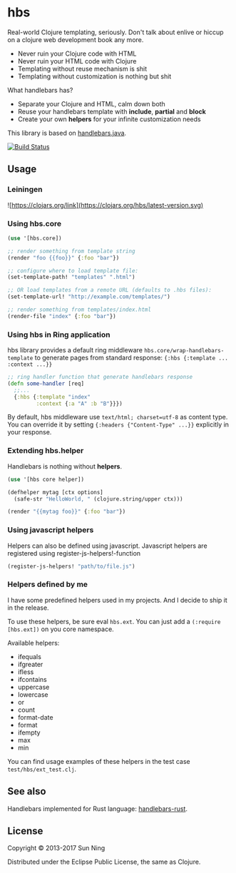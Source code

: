 # hbs

Real-world Clojure templating, seriously. Don't talk about enlive or
hiccup on a clojure web development book any more.

* Never ruin your Clojure code with HTML
* Never ruin your HTML code with Clojure
* Templating without reuse mechanism is shit
* Templating without customization is nothing but shit

What handlebars has?

* Separate your Clojure and HTML, calm down both
* Reuse your handlebars template with **include**, **partial** and **block**
* Create your own **helpers** for your infinite customization needs

This library is based on [handlebars.java](https://github.com/jknack/handlebars.java/).

[![Build Status](https://travis-ci.org/sunng87/hbs.svg?branch=master)](https://travis-ci.org/sunng87/hbs)

## Usage

### Leiningen

![https://clojars.org/link](https://clojars.org/hbs/latest-version.svg)

### Using hbs.core

```clojure
(use '[hbs.core])

;; render something from template string
(render "foo {{foo}}" {:foo "bar"})

;; configure where to load template file:
(set-template-path! "templates" ".html")

;; OR load templates from a remote URL (defaults to .hbs files):
(set-template-url! "http://example.com/templates/")

;; render something from templates/index.html
(render-file "index" {:foo "bar"})
```

### Using hbs in Ring application

hbs library provides a default ring middleware
`hbs.core/wrap-handlebars-template` to generate pages from standard
response: `{:hbs {:template ... :context ...}}`

```clojure
;; ring handler function that generate handlebars response
(defn some-handler [req]
  ;;...
  {:hbs {:template "index"
         :context {:a "A" :b "B"}}})
```

By default, hbs middleware use `text/html; charset=utf-8` as content
type. You can override it by setting `{:headers {"Content-Type" ...}}`
explicitly in your response.

### Extending hbs.helper

Handlebars is nothing without **helpers**.

```clojure
(use '[hbs core helper])

(defhelper mytag [ctx options]
  (safe-str "HelloWorld, " (clojure.string/upper ctx)))

(render "{{mytag foo}}" {:foo "bar"})

```

### Using javascript helpers
Helpers can also be defined using javascript. Javascript helpers
are registered using register-js-helpers!-function
```clojure
(register-js-helpers! "path/to/file.js")
```

### Helpers defined by me

I have some predefined helpers used in my projects. And I decide to
ship it in the release.

To use these helpers, be sure eval `hbs.ext`. You can
just add a `(:require [hbs.ext])` on you core namespace.

Available helpers:

* ifequals
* ifgreater
* ifless
* ifcontains
* uppercase
* lowercase
* or
* count
* format-date
* format
* ifempty
* max
* min

You can find usage examples of these helpers in the test case `test/hbs/ext_test.clj`.

## See also

Handlebars implemented for Rust language: [handlebars-rust](https://github.com/sunng87/handlebars-rust).

## License

Copyright © 2013-2017 Sun Ning

Distributed under the Eclipse Public License, the same as Clojure.
